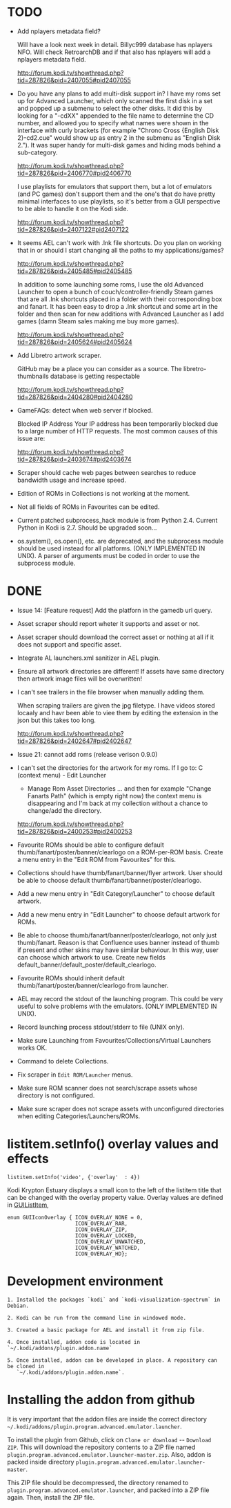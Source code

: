 # TODO #

 * Add nplayers metadata field?
 
   Will have a look next week in detail. Billyc999 database has nplayers NFO. Will check RetroarchDB 
   and if that also has nplayers will add a nplayers metadata field. 
   
   http://forum.kodi.tv/showthread.php?tid=287826&pid=2407055#pid2407055

 * Do you have any plans to add multi-disk support in? I have my roms set up for Advanced Launcher, 
   which only scanned the first disk in a set and popped up a submenu to select the other disks. It 
   did this by looking for a "-cdXX" appended to the file name to determine the CD number, and 
   allowed you to specify what names were shown in the interface with curly brackets (for example 
   "Chrono Cross {English Disk 2}-cd2.cue" would show up as entry 2 in the submenu as "English Disk 2."). 
   It was super handy for multi-disk games and hiding mods behind a sub-category.

   http://forum.kodi.tv/showthread.php?tid=287826&pid=2406770#pid2406770
 
   I use playlists for emulators that support them, but a lot of emulators (and PC games) don't 
   support them and the one's that do have pretty minimal interfaces to use playlists, so it's better 
   from a GUI perspective to be able to handle it on the Kodi side. 
 
   http://forum.kodi.tv/showthread.php?tid=287826&pid=2407122#pid2407122
 
 * It seems AEL can't work with .lnk file shortcuts. Do you plan on working that in or should I 
   start changing all the paths to my applications/games? 
 
   http://forum.kodi.tv/showthread.php?tid=287826&pid=2405485#pid2405485

   In addition to some launching some roms, I use the old Advanced Launcher to open a bunch of 
   couch/controller-friendly Steam games that are all .lnk shortcuts placed in a folder with 
   their corresponding box and fanart. It has been easy to drop a .lnk shortcut and some art in the 
   folder and then scan for new additions with Advanced Launcher as I add games (damn Steam sales 
   making me buy more games).
   
   http://forum.kodi.tv/showthread.php?tid=287826&pid=2405624#pid2405624

 * Add Libretro artwork scraper.
 
   GitHub may be a place you can consider as a source. The libretro-thumbnails database 
   is getting respectable 

   http://forum.kodi.tv/showthread.php?tid=287826&pid=2404280#pid2404280

 * GameFAQs: detect when web server if blocked.
 
   Blocked IP Address
   Your IP address has been temporarily blocked due to a large number of HTTP requests. The most 
   common causes of this issue are:
 
   http://forum.kodi.tv/showthread.php?tid=287826&pid=2403674#pid2403674

 * Scraper should cache web pages between searches to reduce bandwidth usage and increase speed.

 * Edition of ROMs in Collections is not working at the moment.
 
 * Not all fields of ROMs in Favourites can be edited.

 * Current patched subprocess_hack module is from Python 2.4. Current Python in Kodi is 2.7. Should
   be upgraded soon...

 * os.system(), os.open(), etc. are deprecated, and the subprocess module should be used instead
   for all platforms. (ONLY IMPLEMENTED IN UNIX). A parser of arguments must be coded in order to
   use the subprocess module.


# DONE #

 * Issue 14: [Feature request] Add the platforn in the gamedb url query.

 * Asset scraper should report wheter it supports and asset or not.
 
 * Asset scraper should download the correct asset or nothing at all if it does not support and 
   specific asset.

 * Integrate AL launchers.xml sanitizer in AEL plugin.

 * Ensure all artwork directories are different! If assets have same directory then artwork image 
   files will be overwritten!

 * I can't see trailers in the file browser when manually adding them.
 
   When scraping trailers are given the jpg filetype. I have videos stored locaaly and havr been 
   able to viee them by editing the extension in the json but this takes too long.
 
   http://forum.kodi.tv/showthread.php?tid=287826&pid=2402647#pid2402647

 * Issue 21: cannot add roms (release verison 0.9.0)

 * I can't set the directories for the artwork for my roms. If I go to: C (context menu) - Edit Launcher 
   - Manage Rom Asset Directories ... and then for example "Change Fanarts Path" (which is empty right 
   now) the context menu is disappearing and I'm back at my collection without a chance to change/add 
   the directory.
 
   http://forum.kodi.tv/showthread.php?tid=287826&pid=2400253#pid2400253

 * Favourite ROMs should be able to configure default thumb/fanart/poster/banner/clearlogo on a 
   ROM-per-ROM basis. Create a menu entry in the "Edit ROM from Favourites" for this.

 * Collections should have thumb/fanart/banner/flyer artwork. User should be able to choose default
   thumb/fanart/banner/poster/clearlogo.

 * Add a new menu entry in "Edit Category/Launcher" to choose default artwork.

 * Add a new menu entry in "Edit Launcher" to choose default artwork for ROMs.

 * Be able to choose thumb/fanart/banner/poster/clearlogo, not only just thumb/fanart. 
   Reason is that Confluence uses banner instead of thumb if present and other skins
   may have similar behaviour. In this way, user can choose which artwork to use.
   Create new fields default_banner/default_poster/default_clearlogo.

 * Favourite ROMs should inherit default thumb/fanart/poster/banner/clearlogo from launcher.

 * AEL may record the stdout of the launching program. This could be very useful to solve problems
   with the emulators. (ONLY IMPLEMENTED IN UNIX).

 * Record launching process stdout/stderr to file (UNIX only).

 * Make sure Launching from Favourites/Collections/Virtual Launchers works OK.

 * Command to delete Collections.

 * Fix scraper in `Edit ROM/Launcher` menus.

 * Make sure ROM scanner does not search/scrape assets whose directory is not configured.

 * Make sure scraper does not scrape assets with unconfigured directories when editing 
   Categories/Launchers/ROMs.


# listitem.setInfo() overlay values and effects #

`listitem.setInfo('video', {'overlay'  : 4})`

Kodi Krypton Estuary displays a small icon to the left of the listitem title that can be changed
with the overlay property value. Overlay values are defined in [GUIListItem],

```
enum GUIIconOverlay { ICON_OVERLAY_NONE = 0,
                      ICON_OVERLAY_RAR,
                      ICON_OVERLAY_ZIP,
                      ICON_OVERLAY_LOCKED,
                      ICON_OVERLAY_UNWATCHED,
                      ICON_OVERLAY_WATCHED,
                      ICON_OVERLAY_HD};
```

[setInfo]: http://mirrors.xbmc.org/docs/python-docs/16.x-jarvis/xbmcgui.html#ListItem-setInfo
[GUIListItem]: https://github.com/cisco-open-source/kodi/blob/master/xbmc/guilib/GUIListItem.h


# Development environment #

    1. Installed the packages `kodi` and `kodi-visualization-spectrum` in Debian.

    2. Kodi can be run from the command line in windowed mode.

    3. Created a basic package for AEL and install it from zip file.

    4. Once installed, addon code is located in `~/.kodi/addons/plugin.addon.name`

    5. Once installed, addon can be developed in place. A repository can be cloned in
       `~/.kodi/addons/plugin.addon.name`.


# Installing the addon from github #

It is very important that the addon files are inside the correct directory
`~/.kodi/addons/plugin.program.advanced.emulator.launcher`.

To install the plugin from Github, click on `Clone or download` -- `Download ZIP`.
This will download the repository contents to a ZIP file named
`plugin.program.advanced.emulator.launcher-master.zip`. Also, addon is
packed inside directory `plugin.program.advanced.emulator.launcher-master`.

This ZIP file should be decompressed, the directory renamed to
`plugin.program.advanced.emulator.launcher`, and packed into a ZIP file again.
Then, install the ZIP file.
